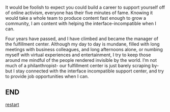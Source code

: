 It would be foolish to expect you could build a career to support yourself off of online activism, everyone has their five minutes of fame. Knowing it would take a whole team to produce content fast enough to grow a community, I am content with helping the interface-incompatible when I can. 

Four years have passed, and I have climbed and  became the manager of the fulfillment center. Although my day to day is mundane, filled with long meetings with business colleagues, and long afternoons alone, or numbing myself with virtual experiences and entertainment, I try to keep those around me mindful of the people rendered invisible by the world. I’m not much of a philanthropist- our fulfillment center is just barely scraping by- but I stay connected with the interface incompatible support center, and try to provide job opportunities when I can. 

## **END**




[restart](story.md)
